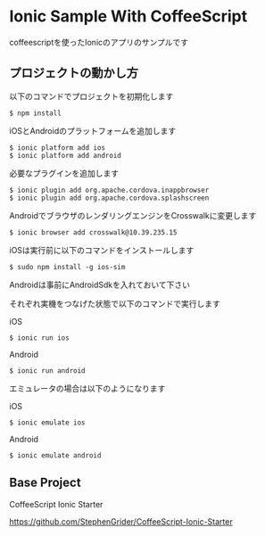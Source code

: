 Ionic Sample With CoffeeScript
===

coffeescriptを使ったIonicのアプリのサンプルです

プロジェクトの動かし方
---

以下のコマンドでプロジェクトを初期化します

```
$ npm install
```

iOSとAndroidのプラットフォームを追加します

```
$ ionic platform add ios
$ ionic platform add android
```

必要なプラグインを追加します

```
$ ionic plugin add org.apache.cordova.inappbrowser
$ ionic plugin add org.apache.cordova.splashscreen
```

AndroidでブラウザのレンダリングエンジンをCrosswalkに変更します

```
$ ionic browser add crosswalk@10.39.235.15
```

iOSは実行前に以下のコマンドをインストールします

`$ sudo npm install -g ios-sim`

Androidは事前にAndroidSdkを入れておいて下さい

それぞれ実機をつなげた状態で以下のコマンドで実行します

iOS

`$ ionic run ios`

Android

`$ ionic run android`

エミュレータの場合は以下のようになります

iOS

`$ ionic emulate ios`

Android

`$ ionic emulate android`

Base Project
---

CoffeeScript Ionic Starter

https://github.com/StephenGrider/CoffeeScript-Ionic-Starter



